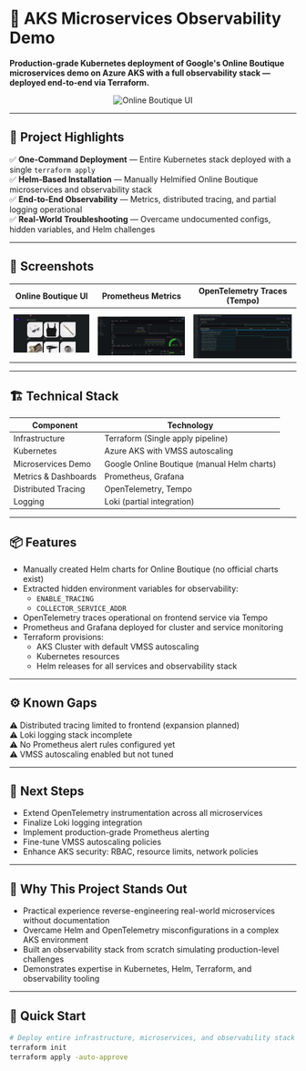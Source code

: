 # 🚀 AKS Microservices Observability Demo

**Production-grade Kubernetes deployment of Google's Online Boutique microservices demo on Azure AKS with a full observability stack — deployed end-to-end via Terraform.**

<p align="center">
  <img src="/screenshots/boutique_ui.png" alt="Online Boutique UI" width="600"/>
</p>

---

## 🌟 Project Highlights

✅ **One-Command Deployment** — Entire Kubernetes stack deployed with a single `terraform apply`  
✅ **Helm-Based Installation** — Manually Helmified Online Boutique microservices and observability stack  
✅ **End-to-End Observability** — Metrics, distributed tracing, and partial logging operational  
✅ **Real-World Troubleshooting** — Overcame undocumented configs, hidden variables, and Helm challenges  

---

## 📸 Screenshots

| Online Boutique UI                           | Prometheus Metrics                           | OpenTelemetry Traces (Tempo)                |
|----------------------------------------------|----------------------------------------------|---------------------------------------------|
| ![UI](/screenshots/boutique_sc1.png)          | ![Prometheus](/screenshots/boutique_sc3.png)   | ![Traces](/screenshots/boutique_sc2.png)     |

---

## 🏗️ Technical Stack

| **Component**         | **Technology**                     |
|-----------------------|------------------------------------|
| Infrastructure        | Terraform (Single apply pipeline) |
| Kubernetes            | Azure AKS with VMSS autoscaling   |
| Microservices Demo    | Google Online Boutique (manual Helm charts) |
| Metrics & Dashboards  | Prometheus, Grafana               |
| Distributed Tracing   | OpenTelemetry, Tempo              |
| Logging               | Loki (partial integration)        |

---

## 📦 Features

- Manually created Helm charts for Online Boutique (no official charts exist)
- Extracted hidden environment variables for observability:
  - `ENABLE_TRACING`
  - `COLLECTOR_SERVICE_ADDR`
- OpenTelemetry traces operational on frontend service via Tempo
- Prometheus and Grafana deployed for cluster and service monitoring
- Terraform provisions:
  - AKS Cluster with default VMSS autoscaling
  - Kubernetes resources
  - Helm releases for all services and observability stack

---

## ⚙️ Known Gaps

⚠️ Distributed tracing limited to frontend (expansion planned)  
⚠️ Loki logging stack incomplete  
⚠️ No Prometheus alert rules configured yet  
⚠️ VMSS autoscaling enabled but not tuned  

---

## 🚧 Next Steps

- Extend OpenTelemetry instrumentation across all microservices  
- Finalize Loki logging integration  
- Implement production-grade Prometheus alerting  
- Fine-tune VMSS autoscaling policies  
- Enhance AKS security: RBAC, resource limits, network policies  

---

## 🎯 Why This Project Stands Out

- Practical experience reverse-engineering real-world microservices without documentation  
- Overcame Helm and OpenTelemetry misconfigurations in a complex AKS environment  
- Built an observability stack from scratch simulating production-level challenges  
- Demonstrates expertise in Kubernetes, Helm, Terraform, and observability tooling  

---

## 📝 Quick Start

```bash
# Deploy entire infrastructure, microservices, and observability stack
terraform init
terraform apply -auto-approve
